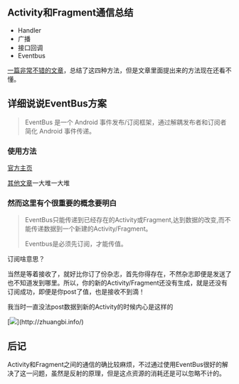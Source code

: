 ## Activity和Fragment通信总结
- Handler
- 广播
- 接口回调
- Eventbus

[一篇非常不错的文章](http://www.jianshu.com/p/1b824e26105b/comments/1343805#)，总结了这四种方法，但是文章里面提出来的方法现在还看不懂。

## 详细说说EventBus方案
> EventBus 是一个 Android 事件发布/订阅框架，通过解耦发布者和订阅者简化 Android 事件传递。

### 使用方法

[官方主页](https://github.com/greenrobot/EventBus/)

[其他文章](http://www.jianshu.com/p/3f83507b07b4)一大堆一大堆


### 然而这里有个很重要的概念要明白
> EventBus只能传递到已经存在的Activity或Fragment,达到数据的改变,而不能传递数据到一个新建的Activity/Fragment。
> 
> Eventbus是必须先订阅，才能传值。

订阅啥意思？ 

当然是等着接收了，就好比你订了份杂志，首先你得存在，不然杂志即便是发送了也不知道发到哪里。所以，你的新的Activity/Fragment还没有生成，就是还没有订阅成功，即便是你post了值，也是接收不到滴！


我当时一直没法post数据到新的Activity的时候内心是这样的

[![](http://7xjzdd.com1.z0.glb.clouddn.com/i/2016-02-13-03bdb9db1d2597a622de16fe3b2f26cc.)](http://zhuangbi.info/)

## 后记
Activity和Fragment之间的通信的确比较麻烦，不过通过使用EventBus很好的解决了这一问题，虽然是反射的原理，但是这点资源的消耗还是可以忽略不计的。